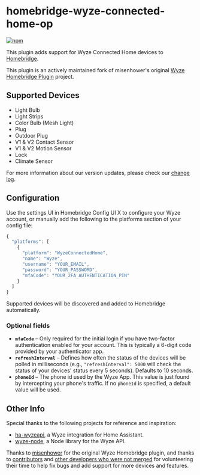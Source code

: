 # homebridge-wyze-connected-home-op
[![npm](https://img.shields.io/npm/dt/s-collison/homebridge-wyze-connected-home-op)](https://www.npmjs.com/package/s-collison/homebridge-wyze-connected-home-op)

This plugin adds support for Wyze Connected Home devices to [Homebridge](https://github.com/homebridge/homebridge).

This plugin is an actively maintained fork of misenhower's original [Wyze Homebridge Plugin](https://github.com/misenhower/homebridge-wyze-connected-home) project.

## Supported Devices
- Light Bulb
- Light Strips
- Color Bulb (Mesh Light)
- Plug
- Outdoor Plug
- V1 & V2 Contact Sensor
- V1 & V2 Motion Sensor
- Lock
- Climate Sensor

For more information about our version updates, please check our [change log](CHANGELOG.md).

## Configuration

Use the settings UI in Homebridge Config UI X to configure your Wyze account, or manually add the following to the platforms section of your config file:

```js
{
  "platforms": [
    {
      "platform": "WyzeConnectedHome",
      "name": "Wyze",
      "username": "YOUR_EMAIL",
      "password": "YOUR_PASSWORD",
      "mfaCode": "YOUR_2FA_AUTHENTICATION_PIN"
    }
  ]
}
```

Supported devices will be discovered and added to Homebridge automatically.

### Optional fields

* **`mfaCode`** &ndash; Only required for the initial login if you have two-factor authentication enabled for your account. This is typically a 6-digit code provided by your authenticator app.
* **`refreshInterval`** &ndash; Defines how often the status of the devices will be polled in milliseconds (e.g., `"refreshInterval": 5000` will check the status of your devices' status every 5 seconds). Defaults to 10 seconds.
* **`phoneId`** &ndash; The phone id used by the Wyze App. This value is just found by intercepting your phone's traffic. If no `phoneId` is specified, a default value will be used.

## Other Info

Special thanks to the following projects for reference and inspiration:

- [ha-wyzeapi](https://github.com/JoshuaMulliken/ha-wyzeapi), a Wyze integration for Home Assistant.
- [wyze-node](https://github.com/noelportugal/wyze-node), a Node library for the Wyze API.

Thanks to [misenhower](https://github.com/misenhower/homebridge-wyze-connected-home) for the original Wyze Homebridge plugin, and thanks to [contributors](https://github.com/misenhower/homebridge-wyze-connected-home/graphs/contributors) and [other developers who were not merged](https://github.com/misenhower/homebridge-wyze-connected-home/pulls) for volunteering their time to help fix bugs and add support for more devices and features.
